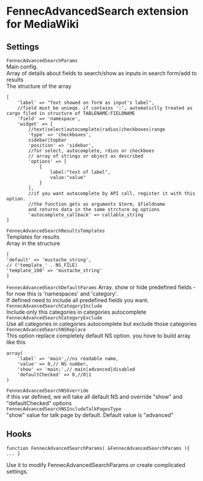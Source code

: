 # FennecAdvancedSearch extension for MediaWiki  

## Settings  

```FennecAdvancedSearchParams```  
Main config.  
Array of details about fields to search/show as inputs in search form/add to results  
The structure of the array  
```
[
    'label' => "Text showed on form as input's label",
    //field must be unieqe. if contains ':', automaticlly treated as cargo filed in structure of TABLENAME:FIELDNAME
    'field' => 'namespace',
	'widget' => [
	    //text|select|autocomplete|radios|checkboxes|range
	    'type' => 'checkboxes',
	    sidebar|topbar
	    'position' => 'sidebar',
	    //for select, autocomplete, rdios or checkboes
	    // array of strings or object as described
	    'options' => [
	        {
	            label:"text of label",
	            value:"value"
	        }
	    ],
	    //if you want autocomplete by API call, register it with this option.
	    //the function gets as arguments $term, $fieldname
	    and returns data in the same strcture og options
	    'autocomplete_callback' => callable_string
]
```  
```FennecAdvancedSearchResultsTemplates```  
Templates for results  
Array in the structure  
```
[
'default' => 'mustache_string',
// ('template_' . NS_FILE)
'template_100' => 'mustache_string'
]
```
```FennecAdvancedSearchDefaultParams```
Array. show or hide predefined fields - for now this is 'namespaces' and 'category'.   
If defined need to include all predefined fields you want.  
```FennecAdvancedSearchCategoryInclude```  
Include only this categories in categories autocomplete  
```FennecAdvancedSearchCategoryExclude```  
Use all categories in categories autocomplete but exclude those categories  
```FennecAdvancedSearchNSReplace```  
This option replace completely default NS option. you hove to build array like this  
```
array(
    'label' => 'main',//ns readable name,
    'value' => 0,// NS number,
    'show' => 'main;',// main|advanced|disabled
    'defaultChecked' => 0,//0|1
)
```  
```FennecAdvancedSearchNSOverride```  
if this var defined, we will take all default NS and override "show" and "defaultChecked" options  
```FennecAdvancedSearchNSIncludeTalkPagesType```  
"show" value for talk page by default. Default value is "advanced"  
## Hooks  
```
function FennecAdvancedSearchParams( &FennecAdvancedSearchParams ){ ... }
```
Use it to modify FennecAdvancedSearchParams or create complicated settings.
